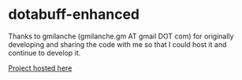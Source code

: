 dotabuff-enhanced
============

Thanks to gmilanche (gmilanche.gm AT gmail DOT com) for originally developing and sharing the code with me so that I could host it and continue to develop it.

[Project hosted here](http://getdotastats.com/#dbe/)